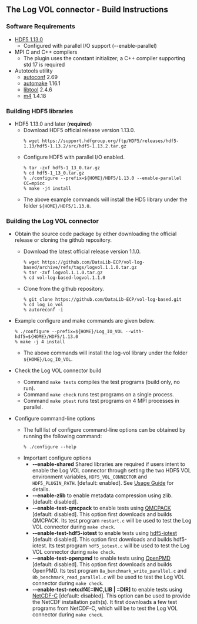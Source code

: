 ## The Log VOL connector - Build Instructions

### Software Requirements
* [HDF5 1.13.0](https://support.hdfgroup.org/ftp/HDF5/releases/hdf5-1.13/hdf5-1.13.2/src/hdf5-1.13.2.tar.gz)
  + Configured with parallel I/O support (--enable-parallel)
* MPI C and C++ compilers
  + The plugin uses the constant initializer; a C++ compiler supporting std 17 is required
* Autotools utility
  + [autoconf](https://www.gnu.org/software/autoconf/) 2.69
  + [automake](https://www.gnu.org/software/automake/) 1.16.1
  + [libtool](https://www.gnu.org/software/libtool/) 2.4.6
  + [m4](https://www.gnu.org/software/m4/) 1.4.18

### Building HDF5 libraries
* HDF5 1.13.0 and later (**required**)
  + Download HDF5 official release version 1.13.0.
    ```
    % wget https://support.hdfgroup.org/ftp/HDF5/releases/hdf5-1.13/hdf5-1.13.2/src/hdf5-1.13.2.tar.gz
    ```
  + Configure HDF5 with parallel I/O enabled.
    ```
    % tar -zxf hdf5-1_13_0.tar.gz
    % cd hdf5-1_13_0.tar.gz
    % ./configure --prefix=${HOME}/HDF5/1.13.0 --enable-parallel CC=mpicc
    % make -j4 install
    ```
  + The above example commands will install the HD5 library under the folder
    `${HOME}/HDF5/1.13.0`.

### Building the Log VOL connector
* Obtain the source code package by either downloading the official release or
  cloning the github repository.
  + Download the latest official release version 1.1.0.
    ```
    % wget https://github.com/DataLib-ECP/vol-log-based/archive/refs/tags/logvol.1.1.0.tar.gz
    % tar -zxf logvol.1.1.0.tar.gz
    % cd vol-log-based-logvol.1.1.0
    ```
  + Clone from the github repository.
    ```
    % git clone https://github.com/DataLib-ECP/vol-log-based.git
    % cd log_io_vol
    % autoreconf -i
    ```
* Example configure and make commands are given below.
  ```
  % ./configure --prefix=${HOME}/Log_IO_VOL --with-hdf5=${HOME}/HDF5/1.13.0
  % make -j 4 install
  ```
  + The above commands will install the log-vol library under the folder `${HOME}/Log_IO_VOL`.

* Check the Log VOL connector build
  + Command `make tests` compiles the test programs (build only, no run).
  + Command `make check` runs test programs on a single process.
  + Command `make ptest` runs test programs on 4 MPI processes in parallel.

* Configure command-line options
  + The full list of configure command-line options can be obtained by running
    the following command:
    ```
    % ./configure --help
    ```
  + Important configure options
    + **--enable-shared** Shared libraries are required if users intent to enable
      the Log VOL connector through setting the two HDF5 VOL environment variables,
      `HDF5_VOL_CONNECTOR` and `HDF5_PLUGIN_PATH`. [default: enabled].
      See [Usage Guide](usage.md) for details.
    + **--enable-zlib**  to enable metadata compression using zlib. [default:
      disabled].
    + **--enable-test-qmcpack** to enable tests using
      [QMCPACK](https://github.com/QMCPACK/qmcpack.git) [default: disabled].
      This option first downloads and builds QMCPACK. Its test program
      `restart.c` will be used to test the Log VOL connector during `make check`.
    + **--enable-test-hdf5-iotest** to enable tests using
      [hdf5-iotest](https://github.com/HDFGroup/hdf5-iotest) [default:
      disabled]. This option first downloads and builds hdf5-iotest. Its test
      program `hdf5_iotest.c` will be used to test the Log VOL connector during
      `make check`.
    + **--enable-test-openpmd** to enable tests using
      [OpenPMD](https://github.com/openPMD/openPMD-api) [default: disabled].
      This option first downloads and builds OpenPMD. Its test program
      `8a_benchmark_write_parallel.c` and `8b_benchmark_read_parallel.c` will
      be used to test the Log VOL connector during `make check`.
    + **--enable-test-netcdf4[=INC,LIB | =DIR]** to enable tests using
      [NetCDF-C](https://github.com/Unidata/netcdf-c) [default: disabled]. This
      option can be used to provide the NetCDF installation path(s). It first
      downloads a few test programs from NetCDF-C, which will be to test
      the Log VOL connector during `make check`.

